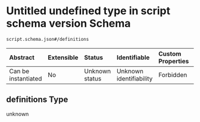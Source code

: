 # Untitled undefined type in script schema version Schema

```txt
script.schema.json#/definitions
```



| Abstract            | Extensible | Status         | Identifiable            | Custom Properties | Additional Properties | Access Restrictions | Defined In                                                               |
| :------------------ | :--------- | :------------- | :---------------------- | :---------------- | :-------------------- | :------------------ | :----------------------------------------------------------------------- |
| Can be instantiated | No         | Unknown status | Unknown identifiability | Forbidden         | Allowed               | none                | [script.schema.json\*](../out/script.schema.json "open original schema") |

## definitions Type

unknown
